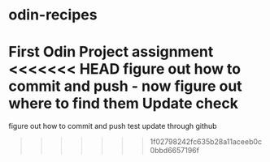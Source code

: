 # odin-recipes
First Odin Project assignment
<<<<<<< HEAD
figure out how to commit and push - now figure out where to find them
Update check
=======
figure out how to commit and push
test update through github
>>>>>>> 1f02798242fc635b28a11aceeb0c0bbd6657196f

